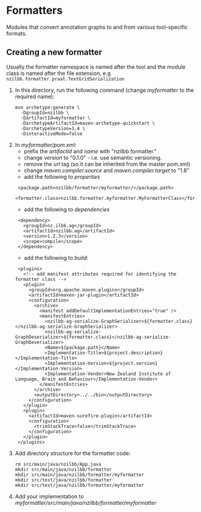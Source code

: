 # Formatters

Modules that convert annotation graphs to and from various tool-specific formats.

## Creating a new formatter

Usually the formatter namespace is named after the tool and the module class is named after
the file extension, e.g `nzilbb.formatter.praat.TextGridSerialization`

1. In this directory, run the following command (change *myformatter* to the required name):
   ```
   mvn archetype:generate \
     -DgroupId=nzilbb \
     -DartifactId=myformatter \
     -DarchetypeArtifactId=maven-archetype-quickstart \
     -DarchetypeVersion=1.4 \
     -DinteractiveMode=false
   ```
2. In *myformatter/pom.xml*:  
   - prefix the *artifactId* and *name* with "nzilbb.formatter."
   - change *version* to "0.1.0" - i.e. use semantic versioning.
   - remove the *url* tag (so it can be inherited from the master pom.xml)
   - change *maven.compiler.source* and *maven.compiler.target* to "1.8"
   - add the following to *properties*
   ```
    <package.path>nzilbb/formatter/myformatter/</package.path>
    <formatter.class>nzilbb.formatter.myformatter.MyFormatterClass</formatter.class>
   ```
   - add the following to *dependencies*
   ```
    <dependency>
      <groupId>nz.ilbb.ag</groupId>
      <artifactId>nzilbb.ag</artifactId>
      <version>1.2.3</version>
      <scope>compile</scope>
    </dependency>
   ```
   - add the following to *build*:
   ```
    <plugins>
      <!-- add manifest attributes required for identifying the formatter class -->
      <plugin>
        <groupId>org.apache.maven.plugins</groupId>
        <artifactId>maven-jar-plugin</artifactId>
        <configuration>
          <archive>
            <manifest addDefaultImplementationEntries="true" />
            <manifestEntries>
              <nzilbb-ag-serialize-GraphSerializer>${formatter.class}</nzilbb-ag-serialize-GraphSerializer>
              <nzilbb-ag-serialize-GraphDeserializer>${formatter.class}</nzilbb-ag-serialize-GraphDeserializer>
              <Name>${package.path}</Name>
              <Implementation-Title>${project.description}</Implementation-Title>
              <Implementation-Version>${project.version}</Implementation-Version>
              <Implementation-Vendor>New Zealand Institute of Language, Brain and Behaviour</Implementation-Vendor>
            </manifestEntries>
          </archive>
          <outputDirectory>../../bin</outputDirectory>
        </configuration>
      </plugin>
      <plugin>
        <artifactId>maven-surefire-plugin</artifactId>
        <configuration>
          <trimStackTrace>false</trimStackTrace>
        </configuration>
      </plugin>
    </plugins>
   ```
3. Add directory structure for the formatter code:
   ```
   rm src/main/java/nzilbb/App.java
   mkdir src/main/java/nzilbb/formatter
   mkdir src/main/java/nzilbb/formatter/myformatter
   mkdir src/test/java/nzilbb/formatter
   mkdir src/test/java/nzilbb/formatter/myformatter
   ```
4. Add your implementation to *myformatter/src/main/java/nzilbb/formatter/myformatter*
